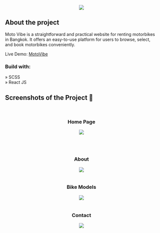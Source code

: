 <div align='center'><img src='https://github.com/OnigiriKing/moto-vibe/blob/main/public/icon.png'/></div>

<h2>About the project</h2>

<p>Moto Vibe is a straightforward and practical website for renting motorbikes in Bangkok. 
It offers an easy-to-use platform for users to browse, select, and book motorbikes conveniently.</p>

Live Demo: <a href='https://moto-vibe.netlify.app'>MotoVibe</a>

<h3>Build with:</h3>

» SCSS <br>
» React JS

<h2>Screenshots of the Project 📸</h2>
<br>
<h3 align='center'>Home Page</h3>

<div align='center'>
<img src='https://github.com/OnigiriKing/my-new-portfolio/blob/main/src/pages/MyWorks/data/img/motoVibe/motoVibe.png'/>
</div>

<br><br>
<h3 align='center'>About</h3>

<div align='center'>
<img src='https://github.com/OnigiriKing/my-new-portfolio/blob/main/src/pages/MyWorks/data/img/motoVibe/motoVibe-about.png'/>

<br>
<br>
<h3 align='center'>Bike Models</h3>

<div align='center'>
<img src='https://github.com/OnigiriKing/my-new-portfolio/blob/main/src/pages/MyWorks/data/img/motoVibe/motoVibe-bikes.png'/>

<br>
<br>
<h3 align='center'>Contact</h3>

<div align='center'>
<img src='https://github.com/OnigiriKing/my-new-portfolio/blob/main/src/pages/MyWorks/data/img/motoVibe/motoVibe-contact.png'/>
</div>
